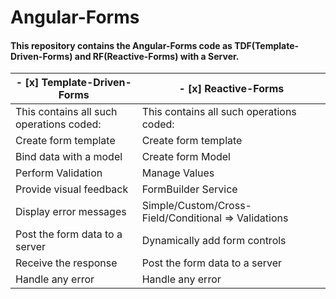 # Angular-Forms
#### This repository contains the Angular-Forms code as TDF(Template-Driven-Forms) and RF(Reactive-Forms) with a Server.

| - [x] Template-Driven-Forms | - [x] Reactive-Forms |
| ------------------------- | ------------------ |
| This contains all such operations coded: | This contains all such operations coded: |
| Create form template | Create form template |
| Bind data with a model | Create form Model |
| Perform Validation | Manage Values |
| Provide visual feedback | FormBuilder Service |
| Display error messages | Simple/Custom/Cross-Field/Conditional => Validations |
| Post the form data to a server | Dynamically add form controls |
| Receive the response | Post the form data to a server |
| Handle any error | Handle any error |

